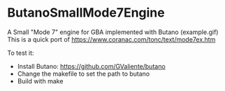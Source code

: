 # ButanoSmallMode7Engine
A Small "Mode 7" engine for GBA implemented with Butano
(example.gif)
This is a quick port of https://www.coranac.com/tonc/text/mode7ex.htm

To test it:
 * Install Butano: https://github.com/GValiente/butano
 * Change the makefile to set the path to butano
 * Build with make
